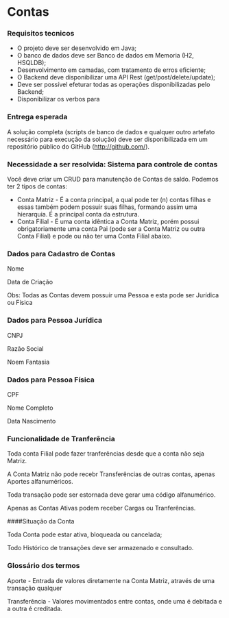 # Contas

### Requisitos tecnicos
- O projeto deve ser desenvolvido em Java;
- O banco de dados deve ser Banco de dados em Memoria (H2, HSQLDB);
- Desenvolvimento em camadas, com tratamento de erros eficiente;
- O Backend deve disponibilizar uma API Rest (get/post/delete/update);
- Deve ser possível efeturar todas as operações disponibilizadas pelo Backend;
- Disponibilizar os verbos para

### Entrega esperada
A solução completa (scripts de banco de dados e qualquer outro artefato necessário para execução da solução) deve ser disponibilizada em um repositório público do GitHub (http://github.com/). 


### Necessidade a ser resolvida: Sistema para controle de contas
Você deve criar um CRUD para manutenção de Contas de saldo. Podemos ter 2 tipos de contas:

- Conta Matriz -  É a conta principal, a qual pode ter (n) contas filhas e essas também podem possuir suas filhas, formando assim uma hierarquia. É a principal conta da estrutura.
- Conta Filial - É uma conta idêntica a Conta Matriz, porém possui obrigatoriamente uma conta Pai (pode ser a Conta Matriz ou outra Conta Filial) e pode ou não ter uma Conta Filial abaixo.

### Dados para Cadastro de Contas

Nome

Data de Criação

Obs: Todas as Contas devem possuir uma Pessoa e esta pode ser Jurídica ou Física


### Dados para Pessoa Jurídica

CNPJ

Razão Social

Noem Fantasia


### Dados para Pessoa Física

CPF

Nome Completo

Data Nascimento


### Funcionalidade de Tranferência

Toda conta Filial pode fazer tranferências desde que a conta não seja Matriz. 

A Conta Matriz não pode recebr Transferências de outras contas, apenas Aportes alfanuméricos.

Toda transação pode ser estornada deve gerar uma código alfanumérico.

Apenas as Contas Ativas podem receber Cargas ou Tranferências.


####Situação da Conta

Toda Conta pode estar ativa, bloqueada ou cancelada;

Todo Histórico de transações deve ser armazenado e consultado.

### Glossário dos termos

Aporte - Entrada de valores diretamente na Conta Matriz, através de uma transação qualquer 

Transferência - Valores movimentados entre contas, onde uma é debitada e a outra é creditada.
